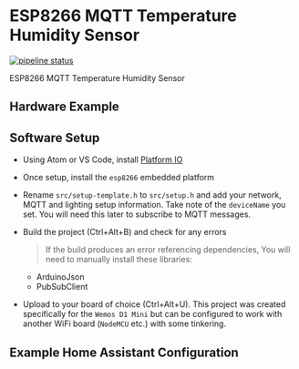 # ESP8266 MQTT Temperature Humidity Sensor

[![pipeline status](https://gitlab.com/timmo/ESP8266-MQTT-Temperature-Humidity-Sensor/badges/master/pipeline.svg)](https://gitlab.com/timmo/ESP8266-MQTT-Temperature-Humidity-Sensor/commits/master)

ESP8266 MQTT Temperature Humidity Sensor

## Hardware Example

<!-- ![Wemos D1 Mini Sensor](diagrams/wemos_d1_sensor.svg) -->

## Software Setup

- Using Atom or VS Code, install [Platform IO](https://platformio.org/platformio-ide)
- Once setup, install the `esp8266` embedded platform
- Rename `src/setup-template.h` to `src/setup.h` and add your network, MQTT and
  lighting setup information. Take note of the `deviceName` you set. You will
  need this later to subscribe to MQTT messages.
- Build the project (Ctrl+Alt+B) and check for any errors

  > If the build produces an error referencing dependencies, You will need to
  > manually install these libraries:
  - ArduinoJson
  - PubSubClient

- Upload to your board of choice (Ctrl+Alt+U). This project was created
  specifically for the `Wemos D1 Mini` but can be configured to work
  with another WiFi board (`NodeMCU` etc.) with some tinkering.

## Example Home Assistant Configuration

```yaml
```
